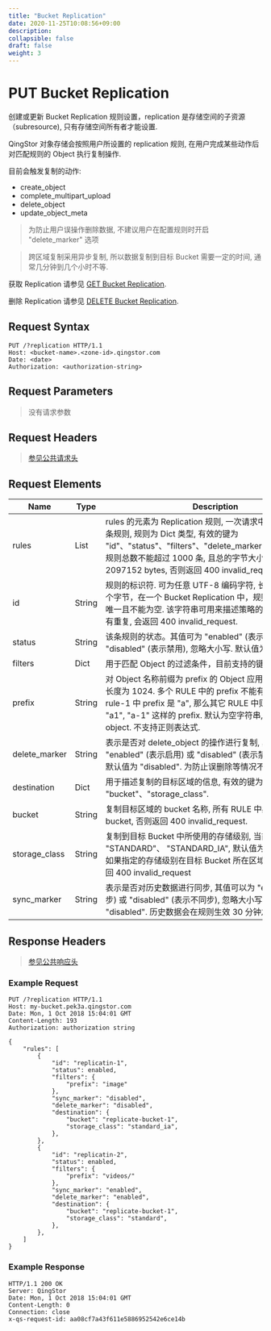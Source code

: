 ```yaml
---
title: "Bucket Replication"
date: 2020-11-25T10:08:56+09:00
description:
collapsible: false
draft: false
weight: 3
---
```


# PUT Bucket Replication

创建或更新 Bucket Replication 规则设置，replication 是存储空间的子资源（subresource), 只有存储空间所有者才能设置.

QingStor 对象存储会按照用户所设置的 replication 规则, 在用户完成某些动作后对匹配规则的 Object 执行复制操作.

目前会触发复制的动作:

* create_object
* complete_multipart_upload
* delete_object
* update_object_meta

> 为防止用户误操作删除数据, 不建议用户在配置规则时开启 "delete_marker" 选项

> 跨区域复制采用异步复制, 所以数据复制到目标 Bucket 需要一定的时间, 通常几分钟到几个小时不等.

获取 Replication 请参见 [GET Bucket Replication](../get_replication).

删除 Replication 请参见 [DELETE Bucket Replication](../delete_replication).


## Request Syntax

```http
PUT /?replication HTTP/1.1
Host: <bucket-name>.<zone-id>.qingstor.com
Date: <date>
Authorization: <authorization-string>
```

## Request Parameters

> 没有请求参数

## Request Headers

> [参见公共请求头](../../common/common_header.html#请求头字段-request-header)

## Request Elements

| Name | Type | Description | Required |
| --- | --- | --- | --- |
| rules | List | rules 的元素为 Replication 规则, 一次请求中需要至少包含一条规则, 规则为 Dict 类型, 有效的键为 "id"、"status"、"filters"、"delete_marker"、"destination".规则总数不能超过 1000 条, 且总的字节大小不能超过 2097152 bytes, 否则返回 400 invalid_request. | Yes |
| id | String | 规则的标识符. 可为任意 UTF-8 编码字符, 长度不能超过 255 个字节，在一个 Bucket Replication 中，规则的标识符必须唯一且不能为空. 该字符串可用来描述策略的用途等. 如果 id 有重复, 会返回 400 invalid_request. | Yes |
| status | String | 该条规则的状态。其值可为 "enabled" (表示启动) 或 "disabled" (表示禁用), 忽略大小写. 默认值为 "ENABLED" | No |
| filters | Dict | 用于匹配 Object 的过滤条件，目前支持的键为 "prefix". | Yes |
| prefix | String | 对 Object 名称前缀为 prefix 的 Object 应用此规则, 最大字符长度为 1024. 多个 RULE 中的 prefix 不能有重叠匹配, 比如 rule-1 中 prefix 是 "a", 那么其它 RULE 中则不能出现类似 "a1", "a-1" 这样的 prefix. 默认为空字符串, 表示匹配所有 object. 不支持正则表达式. | No |
| delete_marker | String | 表示是否对 delete_object 的操作进行复制, 其值可以为 "enabled" (表示启用) 或 "disabled" (表示禁用), 忽略大小写. 默认值为 "disabled". 为防止误删除等情况不建议开启此选项. | No |
| destination | Dict | 用于描述复制的目标区域的信息, 有效的键为 "bucket"、"storage_class". | Yes |
| bucket | String | 复制目标区域的 bucket 名称, 所有 RULE 中必须指向同一个 bucket, 否则返回 400 invalid_request. | Yes |
| storage_class | String | 复制到目标 Bucket 中所使用的存储级别, 当前支持的值为 "STANDARD"、 "STANDARD_IA", 默认值为 "STANDARD". 如果指定的存储级别在目标 Bucket 所在区域不被支持, 会返回 400 invalid_request | No |
| sync_marker | String | 表示是否对历史数据进行同步, 其值可以为 "enabled" (表示同步) 或 "disabled" (表示不同步), 忽略大小写. 默认值为 "disabled". 历史数据会在规则生效 30 分钟之后开始同步. | No |

## Response Headers

> [参见公共响应头](../../common/common_header.html#响应头字段-response-header)


### Example Request

```http
PUT /?replication HTTP/1.1
Host: my-bucket.pek3a.qingstor.com
Date: Mon, 1 Oct 2018 15:04:01 GMT
Content-Length: 193
Authorization: authorization string

{
    "rules": [
        {
            "id": "replicatin-1",
            "status": enabled,
            "filters": {
                "prefix": "image"
            },
            "sync_marker": "disabled",
            "delete_marker": "disabled",
            "destination": {
                "bucket": "replicate-bucket-1",
                "storage_class": "standard_ia",
            },
        },
        {
            "id": "replicatin-2",
            "status": enabled,
            "filters": {
                "prefix": "videos/"
            },
            "sync_marker": "enabled",
            "delete_marker": "enabled",
            "destination": {
                "bucket": "replicate-bucket-1",
                "storage_class": "standard",
            },
        },
    ]
}
```

### Example Response

```http
HTTP/1.1 200 OK
Server: QingStor
Date: Mon, 1 Oct 2018 15:04:01 GMT
Content-Length: 0
Connection: close
x-qs-request-id: aa08cf7a43f611e5886952542e6ce14b
```
